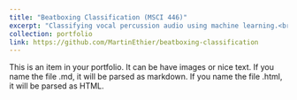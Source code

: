 ```yaml
---
title: "Beatboxing Classification (MSCI 446)"
excerpt: "Classifying vocal percussion audio using machine learning.<br/><img src='/images/projects/mel_spectrogram.png' style='width:512px;'>"
collection: portfolio
link: https://github.com/MartinEthier/beatboxing-classification
---
```


This is an item in your portfolio. It can be have images or nice text. If you name the file .md, it will be parsed as markdown. If you name the file .html, it will be parsed as HTML. 

